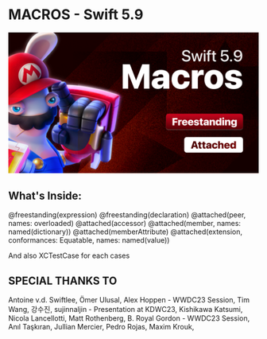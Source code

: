 # MACROS - Swift 5.9

<img src="Swift-5.9Macros.png" alt="Background Image" width="600"/>

## What's Inside:
@freestanding(expression)
@freestanding(declaration)
@attached(peer, names: overloaded)
@attached(accessor)
@attached(member, names: named(dictionary))
@attached(memberAttribute)
@attached(extension, conformances: Equatable, names: named(value))

And also XCTestCase for each cases

## SPECIAL THANKS TO

Antoine v.d. Swiftlee, 
Ömer Ulusal,
Alex Hoppen - WWDC23 Session,
Tim Wang,
강수진, sujinnaljin - Presentation at KDWC23,
Kishikawa Katsumi,
Nicola Lancellotti,
Matt Rothenberg,
B. Royal Gordon - WWDC23 Session,
Anıl Taşkıran,
Jullian Mercier,
Pedro Rojas,
Maxim Krouk,

